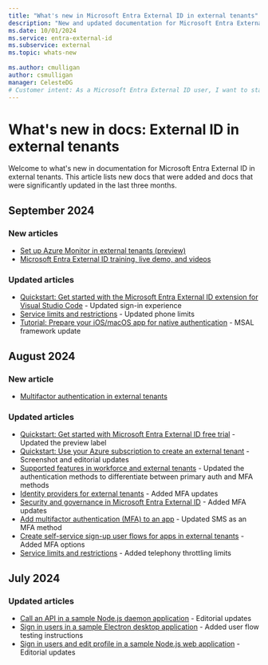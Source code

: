 ```yaml
---
title: "What's new in Microsoft Entra External ID in external tenants"
description: "New and updated documentation for Microsoft Entra External ID in external tenants."
ms.date: 10/01/2024
ms.service: entra-external-id
ms.subservice: external
ms.topic: whats-new
 
ms.author: cmulligan
author: csmulligan
manager: CelesteDG
# Customer intent: As a Microsoft Entra External ID user, I want to stay updated on the new documentation and significant updates, so that I can stay informed about the changes and improvements in the service.
---
```


# What's new in docs: External ID in external tenants

Welcome to what's new in documentation for Microsoft Entra External ID in external tenants. This article lists new docs that were added and docs that were significantly updated in the last three months.

## September 2024

### New articles

- [Set up Azure Monitor in external tenants (preview)](how-to-azure-monitor.md)
- [Microsoft Entra External ID training, live demo, and videos](reference-training-videos.md)

### Updated articles

- [Quickstart: Get started with the Microsoft Entra External ID extension for Visual Studio Code](visual-studio-code-extension.md) - Updated sign-in experience
- [Service limits and restrictions](reference-service-limits.md) - Updated phone limits
- [Tutorial: Prepare your iOS/macOS app for native authentication](tutorial-native-authentication-prepare-ios-macos-app.md) - MSAL framework update

## August 2024

### New article

- [Multifactor authentication in external tenants](concept-multifactor-authentication-customers.md)

### Updated articles

- [Quickstart: Get started with Microsoft Entra External ID free trial](quickstart-trial-setup.md) - Updated the preview label
- [Quickstart: Use your Azure subscription to create an external tenant](quickstart-tenant-setup.md) - Screenshot and editorial updates
- [Supported features in workforce and external tenants](concept-supported-features-customers.md) - Updated the authentication methods to differentiate between primary auth and MFA methods
- [Identity providers for external tenants](concept-authentication-methods-customers.md) - Added MFA updates
- [Security and governance in Microsoft Entra External ID](concept-security-customers.md) - Added MFA updates
- [Add multifactor authentication (MFA) to an app](how-to-multifactor-authentication-customers.md) - Updated SMS as an MFA method 
- [Create self-service sign-up user flows for apps in external tenants](how-to-user-flow-sign-up-sign-in-customers.md) - Added MFA options
- [Service limits and restrictions](reference-service-limits.md) - Added telephony throttling limits

## July 2024

### Updated articles

- [Call an API in a sample Node.js daemon application](sample-daemon-node-call-api.md) - Editorial updates
- [Sign in users in a sample Electron desktop application](how-to-desktop-app-electron-sample-sign-in.md) - Added user flow testing instructions
- [Sign in users and edit profile in a sample Node.js web application](sample-web-app-node-sign-in-edit-profile.md) - Editorial updates

